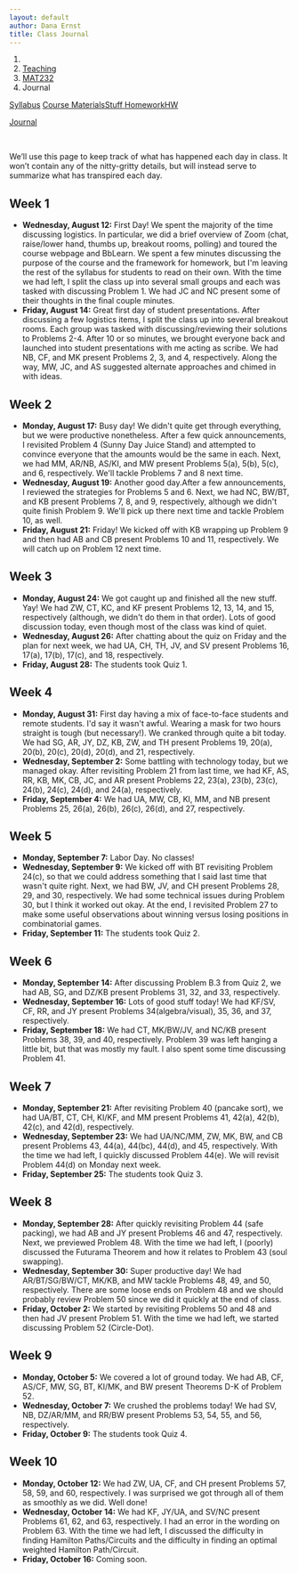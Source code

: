 ```yaml
---
layout: default
author: Dana Ernst
title: Class Journal
---
```


<ol class="breadcrumb">
  <li><a href="/"><i class="fa fa-home"></i></a></li>
  <li><a href="/teaching/">Teaching</a></li>
  <li><a href="/teaching/mat232f20">MAT232</a></li>
  <li class="active">Journal</li>
</ol>

<div class="row">
<div class="col-xs-12">
<div class="btn-group btn-group-justified">
<a class="btn btn-default btn-success" href="{{site.baseurl}}/teaching/mat232f20/syllabus/">Syllabus</a>

<a class="btn btn-default btn-primary" href="{{site.baseurl}}/teaching/mat232f20/materials/">
<span class="hidden-xs">Course Materials</span><span class="visible-xs">Stuff</span>
</a>

<a class="btn btn-default btn-warning" href="{{site.baseurl}}/teaching/mat232f20/homework/">
<span class="hidden-xs">Homework</span><span class="visible-xs">HW</span>
</a>

<a class="btn btn-default btn-info" href="{{site.baseurl}}/teaching/mat232f20/journal/">Journal</a>
</div>
</div>
</div>

<br>

We’ll use this page to keep track of what has happened each day in class. It won’t contain any of the nitty-gritty details, but will instead serve to summarize what has transpired each day.

## Week 1 ##

<ul class="fa-ul">
  <li><i class="fa-li far fa-calendar-check"></i><b>Wednesday, August 12:</b> First Day!  We spent the majority of the time discussing logistics.  In particular, we did a brief overview of Zoom (chat, raise/lower hand, thumbs up, breakout rooms, polling) and toured the course webpage and BbLearn. We spent a few minutes discussing the purpose of the course and the framework for homework, but I'm leaving the rest of the syllabus for students to read on their own. With the time we had left, I split the class up into several small groups and each was tasked with discussing Problem 1. We had JC and NC present some of their thoughts in the final couple minutes.</li>
  <li><i class="fa-li far fa-calendar-check"></i><b>Friday, August 14:</b> Great first day of student presentations.  After discussing a few logistics items, I split the class up into several breakout rooms.  Each group was tasked with discussing/reviewing their solutions to Problems 2-4. After 10 or so minutes, we brought everyone back and launched into student presentations with me acting as scribe.  We had NB, CF, and MK present Problems 2, 3, and 4, respectively. Along the way, MW, JC, and AS suggested alternate approaches and chimed in with ideas.</li>
</ul>

## Week 2 ##

<ul class="fa-ul">
  <li><i class="fa-li far fa-calendar-check"></i><b>Monday, August 17:</b> Busy day!  We didn't quite get through everything, but we were productive nonetheless.  After a few quick announcements, I revisited Problem 4 (Sunny Day Juice Stand) and attempted to convince everyone that the amounts would be the same in each.  Next, we had MM, AR/NB, AS/KI, and MW present Problems 5(a), 5(b), 5(c), and 6, respectively.  We'll tackle Problems 7 and 8 next time.</li>
  <li><i class="fa-li far fa-calendar-check"></i><b>Wednesday, August 19:</b> Another good day.After a few announcements, I reviewed the strategies for Problems 5 and 6. Next, we had NC, BW/BT, and KB present Problems 7, 8, and 9, respectively, although we didn't quite finish Problem 9.  We'll pick up there next time and tackle Problem 10, as well.</li>
  <li><i class="fa-li far fa-calendar-check"></i><b>Friday, August 21:</b> Friday! We kicked off with KB wrapping up Problem 9 and then had AB and CB present Problems 10 and 11, respectively. We will catch up on Problem 12 next time.</li>
</ul>

## Week 3 ##

<ul class="fa-ul">
  <li><i class="fa-li far fa-calendar-check"></i><b>Monday, August 24:</b> We got caught up and finished all the new stuff. Yay! We had ZW, CT, KC, and KF present Problems 12, 13, 14, and 15, respectively (although, we didn't do them in that order). Lots of good discussion today, even though most of the class was kind of quiet.</li>
  <li><i class="fa-li far fa-calendar-check"></i><b>Wednesday, August 26:</b> After chatting about the quiz on Friday and the plan for next week, we had UA, CH, TH, JV, and SV present Problems 16, 17(a), 17(b), 17(c), and 18, respectively.</li>
  <li><i class="fa-li far fa-calendar-check"></i><b>Friday, August 28:</b> The students took Quiz 1.</li>
</ul>

## Week 4 ##

<ul class="fa-ul">
  <li><i class="fa-li far fa-calendar-check"></i><b>Monday, August 31:</b> First day having a mix of face-to-face students and remote students.  I'd say it wasn't awful.  Wearing a mask for two hours straight is tough (but necessary!). We cranked through quite a bit today. We had SG, AR, JY, DZ, KB, ZW, and TH present Problems 19, 20(a), 20(b), 20(c), 20(d), 20(d), and 21, respectively.</li>
  <li><i class="fa-li far fa-calendar-check"></i><b>Wednesday, September 2:</b> Some battling with technology today, but we managed okay.  After revisiting Problem 21 from last time, we had KF, AS, RR, KB, MK, CB, JC, and AR present Problems 22, 23(a), 23(b), 23(c), 24(b), 24(c), 24(d), and 24(a), respectively.</li>
  <li><i class="fa-li far fa-calendar-check"></i><b>Friday, September 4:</b> We had UA, MW, CB, KI, MM, and NB present Problems 25, 26(a), 26(b), 26(c), 26(d), and 27, respectively.</li>
</ul>

## Week 5 ##

<ul class="fa-ul">
  <li><i class="fa-li far fa-calendar-check"></i><b>Monday, September 7:</b> Labor Day. No classes!</li>
  <li><i class="fa-li far fa-calendar-check"></i><b>Wednesday, September 9:</b> We kicked off with BT revisiting Problem 24(c), so that we could address something that I said last time that wasn't quite right.  Next, we had BW, JV, and CH present Problems 28, 29, and 30, respectively.  We had some technical issues during Problem 30, but I think it worked out okay. At the end, I revisited Problem 27 to make some useful observations about winning versus losing positions in combinatorial games.</li>
  <li><i class="fa-li far fa-calendar-check"></i><b>Friday, September 11:</b> The students took Quiz 2.</li>
</ul>

## Week 6 ##

<ul class="fa-ul">
  <li><i class="fa-li far fa-calendar-check"></i><b>Monday, September 14:</b> After discussing Problem B.3 from Quiz 2, we had AB, SG, and DZ/KB present Problems 31, 32, and 33, respectively.</li>
  <li><i class="fa-li far fa-calendar-check"></i><b>Wednesday, September 16:</b> Lots of good stuff today! We had KF/SV, CF, RR, and JY present Problems 34(algebra/visual), 35, 36, and 37, respectively.</li>
  <li><i class="fa-li far fa-calendar-check"></i><b>Friday, September 18:</b> We had CT, MK/BW/JV, and NC/KB present Problems 38, 39, and 40, respectively.  Problem 39 was left hanging a little bit, but that was mostly my fault.  I also spent some time discussing Problem 41.</li>
</ul>

## Week 7 ##

<ul class="fa-ul">
  <li><i class="fa-li far fa-calendar-check"></i><b>Monday, September 21:</b> After revisiting Problem 40 (pancake sort), we had UA/BT, CT, CH, KI/KF, and MM present Problems 41, 42(a), 42(b), 42(c), and 42(d), respectively.</li>
  <li><i class="fa-li far fa-calendar-check"></i><b>Wednesday, September 23:</b> We had UA/NC/MM, ZW, MK, BW, and CB present Problems 43, 44(a), 44(bc), 44(d), and 45, respectively.  With the time we had left, I quickly discussed Problem 44(e).  We will revisit Problem 44(d) on Monday next week.</li>
  <li><i class="fa-li far fa-calendar-check"></i><b>Friday, September 25:</b> The students took Quiz 3.</li>
</ul>

## Week 8 ##

<ul class="fa-ul">
  <li><i class="fa-li far fa-calendar-check"></i><b>Monday, September 28:</b> After quickly revisiting Problem 44 (safe packing), we had AB and JY present Problems 46 and 47, respectively.  Next, we previewed Problem 48.  With the time we had left, I (poorly) discussed the Futurama Theorem and how it relates to Problem 43 (soul swapping).</li>
  <li><i class="fa-li far fa-calendar-check"></i><b>Wednesday, September 30:</b> Super productive day!  We had AR/BT/SG/BW/CT, MK/KB, and MW tackle Problems 48, 49, and 50, respectively. There are some loose ends on Problem 48 and we should probably review Problem 50 since we did it quickly at the end of class.</li>
  <li><i class="fa-li far fa-calendar-check"></i><b>Friday, October 2:</b> We started by revisiting Problems 50 and 48 and then had JV present Problem 51.  With the time we had left, we started discussing Problem 52 (Circle-Dot).</li>
</ul>

## Week 9 ##

<ul class="fa-ul">
  <li><i class="fa-li far fa-calendar-check"></i><b>Monday, October 5:</b> We covered a lot of ground today.  We had AB, CF, AS/CF, MW, SG, BT, KI/MK, and BW present Theorems D-K of Problem 52.</li>
  <li><i class="fa-li far fa-calendar-check"></i><b>Wednesday, October 7:</b> We crushed the problems today!  We had SV, NB, DZ/AR/MM, and RR/BW present Problems 53, 54, 55, and 56, respectively.</li>
  <li><i class="fa-li far fa-calendar-check"></i><b>Friday, October 9:</b> The students took Quiz 4.</li>
</ul>

## Week 10 ##

<ul class="fa-ul">
  <li><i class="fa-li far fa-calendar-check"></i><b>Monday, October 12:</b> We had ZW, UA, CF, and CH present Problems 57, 58, 59, and 60, respectively.  I was surprised we got through all of them as smoothly as we did.  Well done!</li>
  <li><i class="fa-li far fa-calendar-check"></i><b>Wednesday, October 14:</b> We had KF, JY/UA, and SV/NC present Problems 61, 62, and 63, respectively.  I had an error in the wording on Problem 63. With the time we had left, I discussed the difficulty in finding Hamilton Paths/Circuits and the difficulty in finding an optimal weighted Hamilton Path/Circuit.</li>
  <li><i class="fa-li far fa-calendar-check"></i><b>Friday, October 16:</b> Coming soon.</li>
</ul>
